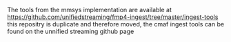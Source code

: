 The tools from the mmsys implementation are available at https://github.com/unifiedstreaming/fmp4-ingest/tree/master/ingest-tools 
this repositry is duplicate and therefore moved, the cmaf ingest tools can be found on the unnified streaming github page
